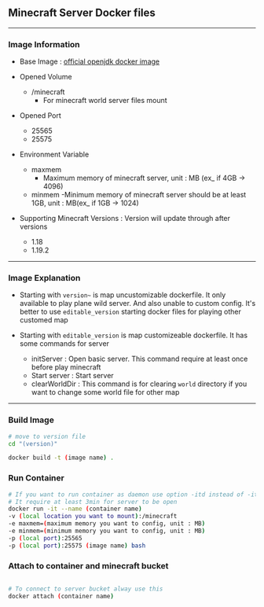 ## Minecraft Server Docker files
***
### Image Information

- Base Image : [official openjdk docker image](https://hub.docker.com/_/openjdk)

- Opened Volume

    - /minecraft 
        - For minecraft world server files mount

- Opened Port

    - 25565
    - 25575

- Environment Variable 

    - maxmem
        - Maximum memory of minecraft server, unit : MB (ex_ if 4GB -> 4096)
    - minmem
        -Minimum memory of minecraft server should be at least 1GB, unit : MB(ex_ if 1GB -> 1024)

- Supporting Minecraft Versions : Version will update through after versions

    - 1.18
    - 1.19.2

***
### Image Explanation

- Starting with `version~` is map uncustomizable dockerfile. It only available to play plane wild server. And also unable to custom config. It's better to use `editable_version` starting docker files for playing other customed map

- Starting with `editable_version` is map customizeable dockerfile. It has some commands for server
    - initServer : Open basic server. This command require at least once before play minecraft
    - Start server : Start server
    - clearWorldDir : This command is for clearing `world` directory if you want to change some world file for other map
***
### Build Image

```bash
# move to version file
cd "(version)"

docker build -t (image name) .
```

### Run Container

```bash
# If you want to run container as daemon use option -itd instead of -it
# It require at least 3min for server to be open
docker run -it --name (container name)
-v (local location you want to mount):/minecraft 
-e maxmem=(maximum memory you want to config, unit : MB)
-e minmem=(minimum memory you want to config, unit : MB)
-p (local port):25565 
-p (local port):25575 (image name) bash
```
### Attach to container and minecraft bucket

```bash

# To connect to server bucket alway use this
docker attach (container name)
```

